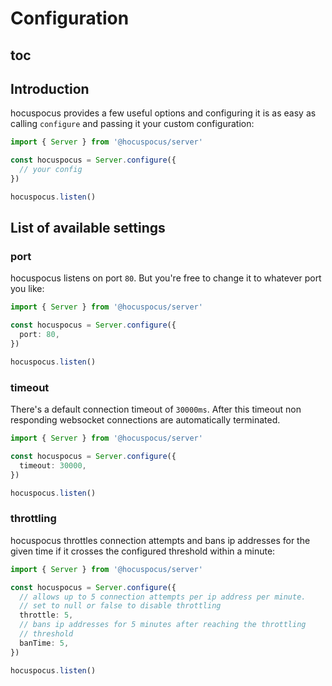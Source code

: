 # Configuration

## toc

## Introduction

hocuspocus provides a few useful options and configuring it is as easy as calling `configure` and passing it your custom configuration:

```js
import { Server } from '@hocuspocus/server'

const hocuspocus = Server.configure({
  // your config
})

hocuspocus.listen()
```

## List of available settings

### port

hocuspocus listens on port `80`. But you're free to change it to whatever port you like:

```typescript
import { Server } from '@hocuspocus/server'

const hocuspocus = Server.configure({
  port: 80,
})

hocuspocus.listen()
```

### timeout

There's a default connection timeout of `30000ms`. After this timeout non responding websocket connections are automatically terminated.

```typescript
import { Server } from '@hocuspocus/server'

const hocuspocus = Server.configure({
  timeout: 30000,
})

hocuspocus.listen()
```

### throttling

hocuspocus throttles connection attempts and bans ip addresses for the given time if it crosses the configured threshold within a minute:

```typescript
import { Server } from '@hocuspocus/server'

const hocuspocus = Server.configure({
  // allows up to 5 connection attempts per ip address per minute.
  // set to null or false to disable throttling
  throttle: 5,
  // bans ip addresses for 5 minutes after reaching the throttling
  // threshold
  banTime: 5,
})

hocuspocus.listen()
```
